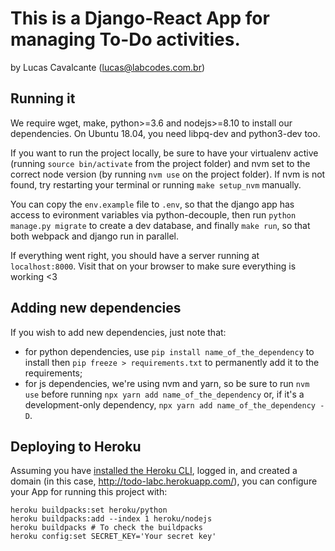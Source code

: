 # This is a Django-React App for managing To-Do activities.

by Lucas Cavalcante (lucas@labcodes.com.br)

## Running it

We require wget, make, python>=3.6 and nodejs>=8.10 to install our dependencies. On Ubuntu 18.04, you need libpq-dev and python3-dev too.

If you want to run the project locally, be sure to have your virtualenv active (running `source bin/activate` from the project folder) and nvm set to the correct node version (by running `nvm use` on the project folder). If nvm is not found, try restarting your terminal or running `make setup_nvm` manually.

You can copy the `env.example` file to `.env`, so that the django app has access to evironment variables via python-decouple, then run `python manage.py migrate` to create a dev database, and finally `make run`, so that both webpack and django run in parallel.

If everything went right, you should have a server running at `localhost:8000`. Visit that on your browser to make sure everything is working <3

## Adding new dependencies

If you wish to add new dependencies, just note that:

- for python dependencies, use `pip install name_of_the_dependency` to install then `pip freeze > requirements.txt` to permanently add it to the requirements;
- for js dependencies, we're using nvm and yarn, so be sure to run `nvm use` before running `npx yarn add name_of_the_dependency` or, if it's a development-only dependency, `npx yarn add name_of_the_dependency -D`.

## Deploying to Heroku

Assuming you have [installed the Heroku CLI](https://devcenter.heroku.com/articles/heroku-cli), logged in, and created a domain (in this case, http://todo-labc.herokuapp.com/), you can configure your App for running this project with:

```heroku git:remote -a todo-labc
heroku buildpacks:set heroku/python
heroku buildpacks:add --index 1 heroku/nodejs
heroku buildpacks # To check the buildpacks
heroku config:set SECRET_KEY='Your secret key'
```